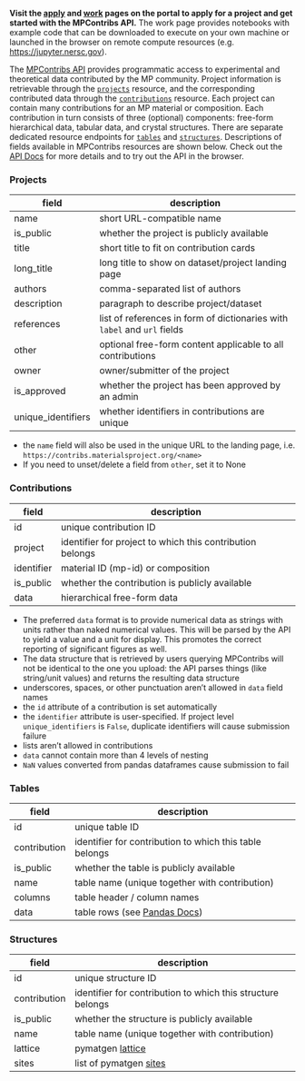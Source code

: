 **Visit the [apply](https://contribs.materialsproject.org/#apply) and
[work](https://contribs.materialsproject.org/#work) pages on the portal to apply for a project and
get started with the MPContribs API.** The work page provides notebooks with example code
that can be downloaded to execute on your own machine or launched in the browser on remote
compute resources (e.g. https://jupyter.nersc.gov).

The [MPContribs API](https://contribs-api.materialsproject.org) provides programmatic access to
experimental and theoretical data contributed by the MP community. Project information is
retrievable through the [`projects`](#projects) resource, and the corresponding
contributed data through the [`contributions`](#contributions) resource. Each project can
contain many contributions for an MP material or composition. Each contribution in turn
consists of three (optional) components: free-form hierarchical data, tabular data, and
crystal structures. There are separate dedicated resource endpoints for
[`tables`](#tables) and [`structures`](#structures). Descriptions of fields available in
MPContribs resources are shown below.  Check out the [API
Docs](https://contribs-api.materialsproject.org) for more details and to try out the API in the browser.

### Projects

| field       | description                                                |
| ----------- | ---------------------------------------------------------- |
| name        | short URL-compatible name                                  |
| is_public   | whether the project is publicly available                  |
| title       | short title to fit on contribution cards                   |
| long_title  | long title to show on dataset/project landing page         |
| authors     | comma-separated list of authors                            |
| description | paragraph to describe project/dataset                      |
| references  | list of references in form of dictionaries with `label` and `url` fields |
| other       | optional free-form content applicable to all contributions |
| owner       | owner/submitter of the project                             |
| is_approved | whether the project has been approved by an admin          |
| unique_identifiers | whether identifiers in contributions are unique     |

- the `name` field will also be used in the unique URL to the landing page, i.e.
  `https://contribs.materialsproject.org/<name>`
- If you need to unset/delete a field from `other`, set it to None


### Contributions

| field       | description                                                |
| ----------- | ---------------------------------------------------------- |
| id                 | unique contribution ID                              |
| project            | identifier for project to which this contribution belongs |
| identifier         | material ID (mp-id) or composition                  |
| is_public          | whether the contribution is publicly available      |
| data               | hierarchical free-form data                         |

- The preferred `data` format is to provide numerical data as strings with units rather than
  naked numerical values. This will be parsed by the API to yield a value and a unit for display.
  This promotes the correct reporting of significant figures as well.
- The data structure that is retrieved by users querying MPContribs will not be identical to
  the one you upload: the API parses things (like string/unit values) and returns the resulting
  data structure
- underscores, spaces, or other punctuation aren’t allowed in `data` field names
- the `id` attribute of a contribution is set automatically
- the `identifier` attribute is user-specified. If project level `unique_identifiers` is `False`,
  duplicate identifiers will cause submission failure
- lists aren’t allowed in contributions
- `data` cannot contain more than 4 levels of nesting
- `NaN` values converted from pandas dataframes cause submission to fail

### Tables

| field      | description                                                |
| ---------- | ---------------------------------------------------------- |
| id                 | unique table ID                              |
| contribution | identifier for contribution to which this table belongs |
| is_public          | whether the table is publicly available      |
| name       | table name (unique together with contribution)     |
| columns    | table header / column names                                |
| data       | table rows (see [Pandas Docs](https://pandas.pydata.org/pandas-docs/version/0.23/generated/pandas.DataFrame.to_dict.html)) |

### Structures

| field      | description                                                |
| ---------- | ---------------------------------------------------------- |
| id                 | unique structure ID                              |
| contribution | identifier for contribution to which this structure belongs |
| is_public          | whether the structure is publicly available      |
| name       | table name (unique together with contribution)     |
| lattice    | pymatgen [lattice](https://github.com/materialsproject/pymatgen/blob/master/pymatgen/core/lattice.py) |
| sites      | list of pymatgen [sites](https://github.com/materialsproject/pymatgen/blob/master/pymatgen/core/sites.py) |
